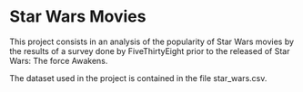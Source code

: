 # Star Wars Movies
This project consists in an analysis of the popularity of Star Wars movies by the results of a survey done by FiveThirtyEight prior to the released of Star Wars: The force Awakens.

The dataset used in the project is contained in the file star_wars.csv.

